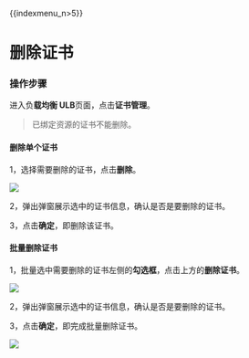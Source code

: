 {{indexmenu_n>5}}

# 删除证书

### 操作步骤

进入负**载均衡 ULB**页面，点击**证书管理**。

> 已绑定资源的证书不能删除。


#### 删除单个证书

1，选择需要删除的证书，点击**删除**。

![](https://static.ucloud.cn/f9f7fd7a207b49df921589218afdf92b.png)

2，弹出弹窗展示选中的证书信息，确认是否是要删除的证书。

3，点击**确定**，即删除该证书。

#### 批量删除证书

1，批量选中需要删除的证书左侧的**勾选框**，点击上方的**删除证书**。

![](https://static.ucloud.cn/47ded90438b64927b459ed6f2642a869.png)


2，弹出弹窗展示选中的证书信息，确认是否是要删除的证书。

3，点击**确定**，即完成批量删除证书。


 [![](https://static.ucloud.cn/708409d71c0a4a8c8d1fbd6fe3417b36.png)](https://github.com/UCloudDocs/UCloud-document/issues/3)
